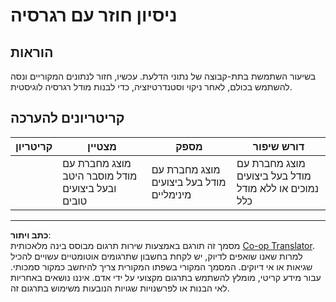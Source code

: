 <!--
CO_OP_TRANSLATOR_METADATA:
{
  "original_hash": "8af40209a41494068c1f42b14c0b450d",
  "translation_date": "2025-09-05T18:49:27+00:00",
  "source_file": "2-Regression/4-Logistic/assignment.md",
  "language_code": "he"
}
-->
# ניסיון חוזר עם רגרסיה

## הוראות

בשיעור השתמשת בתת-קבוצה של נתוני הדלעת. עכשיו, חזור לנתונים המקוריים ונסה להשתמש בכולם, לאחר ניקוי וסטנדרטיזציה, כדי לבנות מודל רגרסיה לוגיסטית.

## קריטריונים להערכה

| קריטריון | מצטיין                                                                 | מספק                                                      | דורש שיפור                                               |
| -------- | ----------------------------------------------------------------------- | --------------------------------------------------------- | -------------------------------------------------------- |
|          | מוצג מחברת עם מודל מוסבר היטב ובעל ביצועים טובים                        | מוצג מחברת עם מודל בעל ביצועים מינימליים                 | מוצג מחברת עם מודל בעל ביצועים נמוכים או ללא מודל כלל    |

---

**כתב ויתור**:  
מסמך זה תורגם באמצעות שירות תרגום מבוסס בינה מלאכותית [Co-op Translator](https://github.com/Azure/co-op-translator). למרות שאנו שואפים לדיוק, יש לקחת בחשבון שתרגומים אוטומטיים עשויים להכיל שגיאות או אי דיוקים. המסמך המקורי בשפתו המקורית צריך להיחשב כמקור סמכותי. עבור מידע קריטי, מומלץ להשתמש בתרגום מקצועי על ידי אדם. איננו נושאים באחריות לאי הבנות או לפרשנויות שגויות הנובעות משימוש בתרגום זה.
